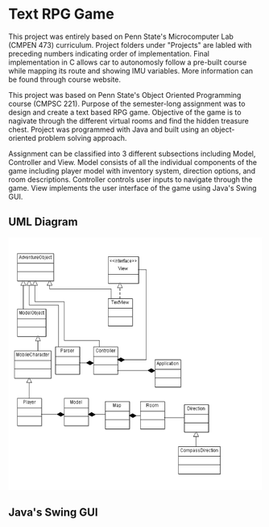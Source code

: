 # Text RPG Game
This project was entirely based on Penn State's Microcomputer Lab (CMPEN 473) curriculum. Project folders under "Projects" are labled with preceding numbers indicating order of implementation. Final implementation in C allows car to autonomosly follow a pre-built course while mapping its route and showing IMU variables. More information can be found through course website.

This project was based on Penn State's Object Oriented Programming course (CMPSC 221). Purpose of the semester-long assignment was to design and create a text based RPG game. Objective of the game is to nagivate through the different virtual rooms and find the hidden treasure chest. Project was programmed with Java and built using an object-oriented problem solving approach. 

Assignment can be classified into 3 different subsections including Model, Controller and View. Model consists of all the individual components of the game including player model with inventory system, direction options, and room descriptions. Controller controls user inputs to navigate through the game. View implements the user interface of the game using Java's Swing GUI. 

## UML Diagram
<p align="center">
  <img width="600" height="500" src="https://github.com/stevens34400/Text_RPG_Game/blob/master/images/UML_design.png">
</p>

## Java's Swing GUI
